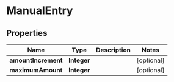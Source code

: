 

# ManualEntry


## Properties

| Name | Type | Description | Notes |
|------------ | ------------- | ------------- | -------------|
|**amountIncrement** | **Integer** |  |  [optional] |
|**maximumAmount** | **Integer** |  |  [optional] |




